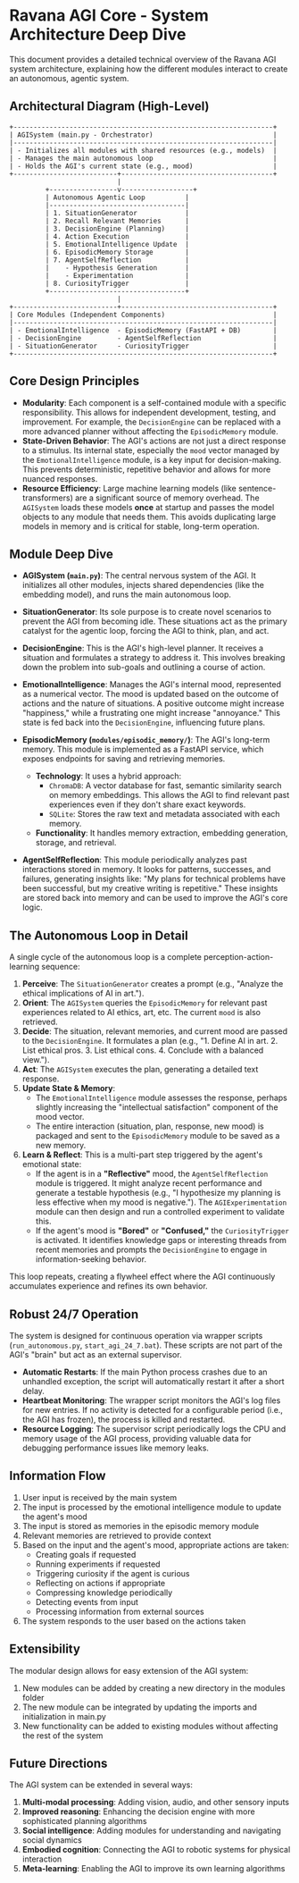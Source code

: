 # Ravana AGI Core - System Architecture Deep Dive

This document provides a detailed technical overview of the Ravana AGI system architecture, explaining how the different modules interact to create an autonomous, agentic system.

## Architectural Diagram (High-Level)

```
+-----------------------------------------------------------------+
| AGISystem (main.py - Orchestrator)                              |
|-----------------------------------------------------------------|
| - Initializes all modules with shared resources (e.g., models)  |
| - Manages the main autonomous loop                              |
| - Holds the AGI's current state (e.g., mood)                    |
+--------------------------+--------------------------------------+
                           |
         +-----------------v------------------+
         | Autonomous Agentic Loop          |
         |----------------------------------|
         | 1. SituationGenerator            |
         | 2. Recall Relevant Memories      |
         | 3. DecisionEngine (Planning)     |
         | 4. Action Execution              |
         | 5. EmotionalIntelligence Update  |
         | 6. EpisodicMemory Storage        |
         | 7. AgentSelfReflection           |
         |    - Hypothesis Generation       |
         |    - Experimentation             |
         | 8. CuriosityTrigger              |
         +----------------------------------+
                           |
+--------------------------+--------------------------------------+
| Core Modules (Independent Components)                           |
|-----------------------------------------------------------------|
| - EmotionalIntelligence  - EpisodicMemory (FastAPI + DB)        |
| - DecisionEngine         - AgentSelfReflection                  |
| - SituationGenerator     - CuriosityTrigger                     |
+-----------------------------------------------------------------+
```

## Core Design Principles

-   **Modularity**: Each component is a self-contained module with a specific responsibility. This allows for independent development, testing, and improvement. For example, the `DecisionEngine` can be replaced with a more advanced planner without affecting the `EpisodicMemory` module.
-   **State-Driven Behavior**: The AGI's actions are not just a direct response to a stimulus. Its internal state, especially the `mood` vector managed by the `EmotionalIntelligence` module, is a key input for decision-making. This prevents deterministic, repetitive behavior and allows for more nuanced responses.
-   **Resource Efficiency**: Large machine learning models (like sentence-transformers) are a significant source of memory overhead. The `AGISystem` loads these models **once** at startup and passes the model objects to any module that needs them. This avoids duplicating large models in memory and is critical for stable, long-term operation.

## Module Deep Dive

-   **AGISystem (`main.py`)**: The central nervous system of the AGI. It initializes all other modules, injects shared dependencies (like the embedding model), and runs the main autonomous loop.

-   **SituationGenerator**: Its sole purpose is to create novel scenarios to prevent the AGI from becoming idle. These situations act as the primary catalyst for the agentic loop, forcing the AGI to think, plan, and act.

-   **DecisionEngine**: This is the AGI's high-level planner. It receives a situation and formulates a strategy to address it. This involves breaking down the problem into sub-goals and outlining a course of action.

-   **EmotionalIntelligence**: Manages the AGI's internal mood, represented as a numerical vector. The mood is updated based on the outcome of actions and the nature of situations. A positive outcome might increase "happiness," while a frustrating one might increase "annoyance." This state is fed back into the `DecisionEngine`, influencing future plans.

-   **EpisodicMemory (`modules/episodic_memory/`)**: The AGI's long-term memory. This module is implemented as a FastAPI service, which exposes endpoints for saving and retrieving memories.
    -   **Technology**: It uses a hybrid approach:
        -   `ChromaDB`: A vector database for fast, semantic similarity search on memory embeddings. This allows the AGI to find relevant past experiences even if they don't share exact keywords.
        -   `SQLite`: Stores the raw text and metadata associated with each memory.
    -   **Functionality**: It handles memory extraction, embedding generation, storage, and retrieval.

-   **AgentSelfReflection**: This module periodically analyzes past interactions stored in memory. It looks for patterns, successes, and failures, generating insights like: "My plans for technical problems have been successful, but my creative writing is repetitive." These insights are stored back into memory and can be used to improve the AGI's core logic.

## The Autonomous Loop in Detail

A single cycle of the autonomous loop is a complete perception-action-learning sequence:

1.  **Perceive**: The `SituationGenerator` creates a prompt (e.g., "Analyze the ethical implications of AI in art.").
2.  **Orient**: The `AGISystem` queries the `EpisodicMemory` for relevant past experiences related to AI ethics, art, etc. The current `mood` is also retrieved.
3.  **Decide**: The situation, relevant memories, and current mood are passed to the `DecisionEngine`. It formulates a plan (e.g., "1. Define AI in art. 2. List ethical pros. 3. List ethical cons. 4. Conclude with a balanced view.").
4.  **Act**: The `AGISystem` executes the plan, generating a detailed text response.
5.  **Update State & Memory**:
    -   The `EmotionalIntelligence` module assesses the response, perhaps slightly increasing the "intellectual satisfaction" component of the mood vector.
    -   The entire interaction (situation, plan, response, new mood) is packaged and sent to the `EpisodicMemory` module to be saved as a new memory.
6.  **Learn & Reflect**: This is a multi-part step triggered by the agent's emotional state:
    -   If the agent is in a **"Reflective"** mood, the `AgentSelfReflection` module is triggered. It might analyze recent performance and generate a testable hypothesis (e.g., "I hypothesize my planning is less effective when my mood is negative."). The `AGIExperimentation` module can then design and run a controlled experiment to validate this.
    -   If the agent's mood is **"Bored"** or **"Confused,"** the `CuriosityTrigger` is activated. It identifies knowledge gaps or interesting threads from recent memories and prompts the `DecisionEngine` to engage in information-seeking behavior.

This loop repeats, creating a flywheel effect where the AGI continuously accumulates experience and refines its own behavior.

## Robust 24/7 Operation

The system is designed for continuous operation via wrapper scripts (`run_autonomous.py`, `start_agi_24_7.bat`). These scripts are not part of the AGI's "brain" but act as an external supervisor.

-   **Automatic Restarts**: If the main Python process crashes due to an unhandled exception, the script will automatically restart it after a short delay.
-   **Heartbeat Monitoring**: The wrapper script monitors the AGI's log files for new entries. If no activity is detected for a configurable period (i.e., the AGI has frozen), the process is killed and restarted.
-   **Resource Logging**: The supervisor script periodically logs the CPU and memory usage of the AGI process, providing valuable data for debugging performance issues like memory leaks.

## Information Flow

1. User input is received by the main system
2. The input is processed by the emotional intelligence module to update the agent's mood
3. The input is stored as memories in the episodic memory module
4. Relevant memories are retrieved to provide context
5. Based on the input and the agent's mood, appropriate actions are taken:
   - Creating goals if requested
   - Running experiments if requested
   - Triggering curiosity if the agent is curious
   - Reflecting on actions if appropriate
   - Compressing knowledge periodically
   - Detecting events from input
   - Processing information from external sources
6. The system responds to the user based on the actions taken

## Extensibility

The modular design allows for easy extension of the AGI system:

1. New modules can be added by creating a new directory in the modules folder
2. The new module can be integrated by updating the imports and initialization in main.py
3. New functionality can be added to existing modules without affecting the rest of the system

## Future Directions

The AGI system can be extended in several ways:

1. **Multi-modal processing**: Adding vision, audio, and other sensory inputs
2. **Improved reasoning**: Enhancing the decision engine with more sophisticated planning algorithms
3. **Social intelligence**: Adding modules for understanding and navigating social dynamics
4. **Embodied cognition**: Connecting the AGI to robotic systems for physical interaction
5. **Meta-learning**: Enabling the AGI to improve its own learning algorithms 